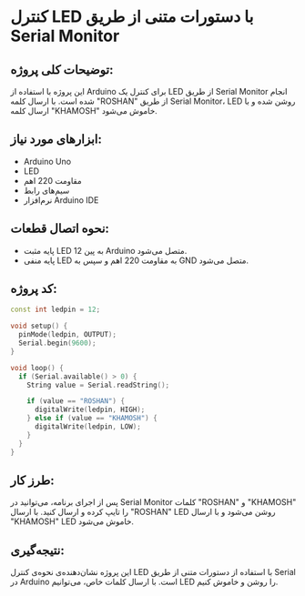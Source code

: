 
# کنترل LED با دستورات متنی از طریق Serial Monitor

## توضیحات کلی پروژه:
این پروژه با استفاده از Arduino برای کنترل یک LED از طریق Serial Monitor انجام شده است. با ارسال کلمه "ROSHAN" از طریق Serial Monitor، LED روشن شده و با ارسال کلمه "KHAMOSH" خاموش می‌شود.

## ابزارهای مورد نیاز:
- Arduino Uno
- LED
- مقاومت 220 اهم
- سیم‌های رابط
- نرم‌افزار Arduino IDE

## نحوه اتصال قطعات:
- پایه مثبت LED به پین 12 Arduino متصل می‌شود.
- پایه منفی LED به مقاومت 220 اهم و سپس به GND متصل می‌شود.

## کد پروژه:

```cpp
const int ledpin = 12;

void setup() {
  pinMode(ledpin, OUTPUT);
  Serial.begin(9600);
}

void loop() {
  if (Serial.available() > 0) {
    String value = Serial.readString();

    if (value == "ROSHAN") {
      digitalWrite(ledpin, HIGH);
    } else if (value == "KHAMOSH") {
      digitalWrite(ledpin, LOW);
    }
  }
}
```

## طرز کار:
پس از اجرای برنامه، می‌توانید در Serial Monitor کلمات "ROSHAN" و "KHAMOSH" را تایپ کرده و ارسال کنید. با ارسال "ROSHAN" LED روشن می‌شود و با ارسال "KHAMOSH" LED خاموش می‌شود.


## نتیجه‌گیری:
این پروژه نشان‌دهنده‌ی نحوه‌ی کنترل LED با استفاده از دستورات متنی از طریق Serial در Arduino است. با ارسال کلمات خاص، می‌توانیم LED را روشن و خاموش کنیم.
